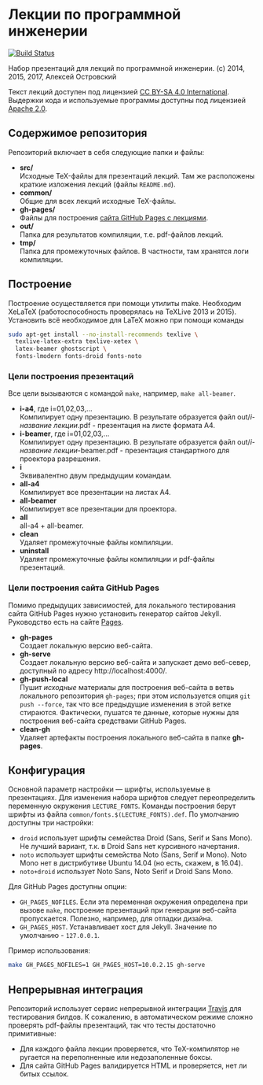 # Лекции по программной инженерии

[![Build Status](https://travis-ci.org/slowli/software-engineering-lectures.svg?branch=master)](https://travis-ci.org/slowli/software-engineering-lectures)

Набор презентаций для лекций по программной инженерии.
(c) 2014, 2015, 2017, Алексей Островский

Текст лекций доступен под лицензией [CC BY-SA 4.0 International](LICENSE).
Выдержки кода и используемые программы доступны под лицензией [Apache 2.0](LICENSE-CODE).

## Содержимое репозитория

Репозиторий включает в себя следующие папки и файлы:
  * **src/**  
    Исходные TeX-файлы для презентаций лекций. Там же расположены краткие изложения
    лекций (файлы `README.md`).
  * **common/**  
    Общие для всех лекций исходные TeX-файлы.
  * **gh-pages/**  
    Файлы для построения [сайта GitHub Pages с лекциями](https://slowli.github.io/software-engineering-lectures).
  * **out/**  
    Папка для результатов компиляции, т.е. pdf-файлов лекций.
  * **tmp/**  
    Папка для промежуточных файлов. В частности, там хранятся логи компиляции.

## Построение

Построение осуществляется при помощи утилиты make. Необходим XeLaTeX
(работоспособность проверялась на TeXLive 2013 и 2015). Установить всё необходимое для LaTeX можно при помощи команды
```sh
sudo apt-get install --no-install-recommends texlive \
  texlive-latex-extra texlive-xetex \
  latex-beamer ghostscript \
  fonts-lmodern fonts-droid fonts-noto
```

### Цели построения презентаций

Все цели вызываются с командой `make`, например, `make all-beamer`.

  * **i-a4**, где i=01,02,03,...  
    Компилирует одну презентацию. В результате образуется файл out/*i*-*название лекции*.pdf -
    презентация на листе формата A4.
  * **i-beamer**, где i=01,02,03,...  
    Компилирует одну презентацию. В результате образуется файл out/*i*-*название лекции*-beamer.pdf -
    презентация стандартного для проектора разрешения.
  * **i**  
    Эквивалентно двум предыдущим командам.
  * **all-a4**  
    Компилирует все презентации на листах A4.
  * **all-beamer**  
    Компилирует все презентации для проектора.
  * **all**  
    all-a4 + all-beamer.
  * **clean**  
    Удаляет промежуточные файлы компиляции.
  * **uninstall**  
    Удаляет промежуточные файлы компиляции и pdf-файлы презентаций.

### Цели построения сайта GitHub Pages

Помимо предыдущих зависимостей, для локального тестирования сайта GitHub Pages
нужно установить генератор сайтов Jekyll. Руководство есть на сайте [Pages](https://pages.github.com/).

  * **gh-pages**  
    Создает локальную версию веб-сайта.
  * **gh-serve**  
    Создает локальную версию веб-сайта и запускает демо веб-север, доступный
    по адресу http://localhost:4000/.
  * **gh-push-local**  
    Пушит *исходные* материалы для построения веб-сайта в ветвь локального репозитория `gh-pages`;
    при этом используется опция `git push --force`, так что все предыдущие изменения
    в этой ветке стираются. Фактически, пушатся те данные, которые нужны для построения веб-сайта
    средствами GitHub Pages.
  * **clean-gh**  
    Удаляет артефакты построения локального веб-сайта в папке **gh-pages**.

## Конфигурация

Основной параметр настройки — шрифты, используемые в презентациях. Для изменения набора
шрифтов следует переопределить переменную окружения `LECTURE_FONTS`. Команды построения
берут шрифты из файла `common/fonts.$(LECTURE_FONTS).def`. По умолчанию доступны три
настройки:
  * `droid` использует шрифты семейства Droid (Sans, Serif и Sans Mono).
    Не лучший вариант, т.к. в Droid Sans нет курсивного начертания.
  * `noto` использует шрифты семейства Noto (Sans, Serif и Mono). Noto Mono нет
    в дистрибутиве Ubuntu 14.04 (но есть, скажем, в 16.04).
  * `noto+droid` использует Noto Sans, Noto Serif и Droid Sans Mono.

Для GitHub Pages доступны опции:

  * `GH_PAGES_NOFILES`. Если эта переменная окружения определена при вызове `make`,
    построение презентаций при генерации веб-сайта
    пропускается. Полезно, например, для отладки дизайна.
  * `GH_PAGES_HOST`. Устанавливает хост для Jekyll. Значение по умолчанию - `127.0.0.1`.

Пример использования:
```sh
make GH_PAGES_NOFILES=1 GH_PAGES_HOST=10.0.2.15 gh-serve
```

## Непрерывная интеграция

Репозиторий использует сервис непрерывной интеграции [Travis](https://travis-ci.org/)
для тестирования билдов. К сожалению, в автоматическом режиме сложно проверять pdf-файлы
презентаций, так что тесты достаточно примитивные:

  * Для каждого файла лекции проверяется, что TeX-компилятор не ругается на
    переполненные или недозаполенные боксы.
  * Для сайта GitHub Pages валидируется HTML и проверяется, нет ли битых ссылок.
